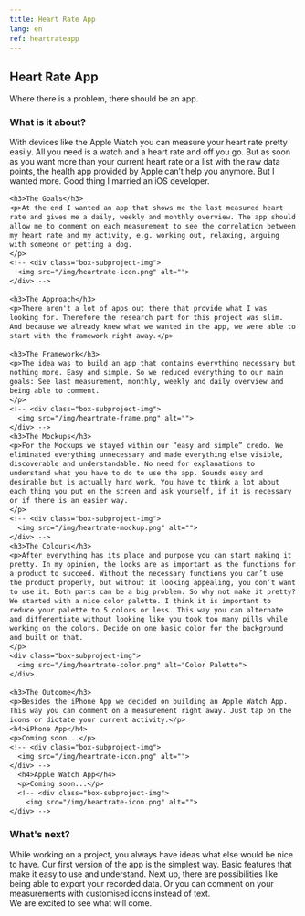 ```yaml
---
title: Heart Rate App
lang: en
ref: heartrateapp
---
```

<h2 class="headline">Heart Rate App</h2>

<p>Where there is a problem, there should be an app.</p>

<div class="project-sub-content">
      <h3>What is it about?</h3>
    <p>With devices like the Apple Watch you can measure your heart rate pretty easily. All you need is a watch and a heart rate and off you go. But as soon as you want more than your current heart rate or a list with the raw data points, the health app provided by Apple can’t help you anymore. But I wanted more. Good thing I married an iOS developer.</p>
    <!-- <div class="box-subproject-img">
      <img src="/img/heartrate-icon.png" alt="">
  </div> -->

    <h3>The Goals</h3>
    <p>At the end I wanted an app that shows me the last measured heart rate and gives me a daily, weekly and monthly overview. The app should allow me to comment on each measurement to see the correlation between my heart rate and my activity, e.g. working out, relaxing, arguing with someone or petting a dog.
    </p>
    <!-- <div class="box-subproject-img">
      <img src="/img/heartrate-icon.png" alt="">
    </div> -->

    <h3>The Approach</h3>
    <p>There aren't a lot of apps out there that provide what I was looking for. Therefore the research part for this project was slim. And because we already knew what we wanted in the app, we were able to start with the framework right away.</p>

    <h3>The Framework</h3>
    <p>The idea was to build an app that contains everything necessary but nothing more. Easy and simple. So we reduced everything to our main goals: See last measurement, monthly, weekly and daily overview and being able to comment.
    </p>
    <!-- <div class="box-subproject-img">
      <img src="/img/heartrate-frame.png" alt="">
    </div> -->
    <h3>The Mockups</h3>
    <p>For the Mockups we stayed within our “easy and simple” credo. We eliminated everything unnecessary and made everything else visible, discoverable and understandable. No need for explanations to understand what you have to do to use the app. Sounds easy and desirable but is actually hard work. You have to think a lot about each thing you put on the screen and ask yourself, if it is necessary or if there is an easier way.
    </p>
    <!-- <div class="box-subproject-img">
      <img src="/img/heartrate-mockup.png" alt="">
    </div> -->
    <h3>The Colours</h3>
    <p>After everything has its place and purpose you can start making it pretty. In my opinion, the looks are as important as the functions for a product to succeed. Without the necessary functions you can’t use the product properly, but without it looking appealing, you don’t want to use it. Both parts can be a big problem. So why not make it pretty? We started with a nice color palette. I think it is important to reduce your palette to 5 colors or less. This way you can alternate and differentiate without looking like you took too many pills while working on the colors. Decide on one basic color for the background and built on that.
    </p>
    <div class="box-subproject-img">
      <img src="/img/heartrate-color.png" alt="Color Palette">
    </div>

    <h3>The Outcome</h3>
    <p>Besides the iPhone App we decided on building an Apple Watch App. This way you can comment on a measurement right away. Just tap on the icons or dictate your current activity.</p>
    <h4>iPhone App</h4>
    <p>Coming soon...</p>
    <!-- <div class="box-subproject-img">
      <img src="/img/heartrate-icon.png" alt="">
    </div> -->
      <h4>Apple Watch App</h4>
      <p>Coming soon...</p>
      <!-- <div class="box-subproject-img">
        <img src="/img/heartrate-icon.png" alt="">
    </div> -->

  <h3>What's next?</h3>
  <p>While working on a project, you always have ideas what else would be nice to have. Our first version of the app is the simplest way. Basic features that make it easy to use and understand. Next up, there are possibilities like being able to export your recorded data.
  Or you can comment on your measurements with customised icons instead of text. <br>
  We are excited to see what will come.
  </p>

</div>
